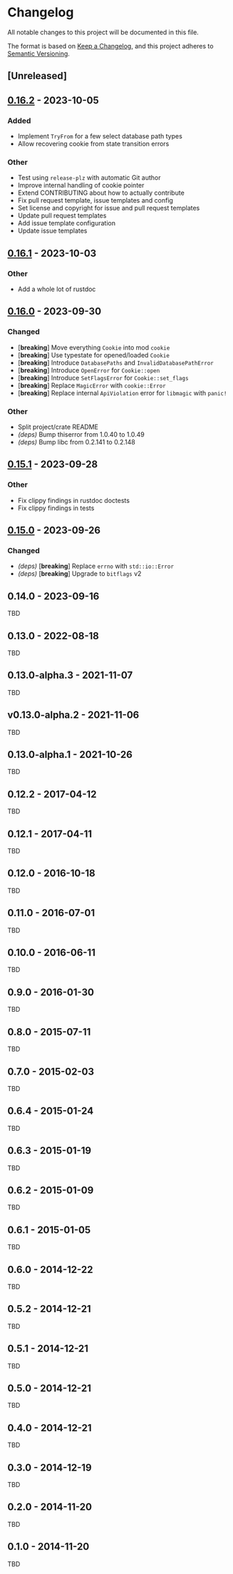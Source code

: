# Changelog
All notable changes to this project will be documented in this file.

The format is based on [Keep a Changelog](https://keepachangelog.com/en/1.0.0/),
and this project adheres to [Semantic Versioning](https://semver.org/spec/v2.0.0.html).

## [Unreleased]

## [0.16.2](https://github.com/robo9k/rust-magic/compare/v0.16.1...v0.16.2) - 2023-10-05

### Added
- Implement `TryFrom` for a few select database path types
- Allow recovering cookie from state transition errors

### Other
- Test using `release-plz` with automatic Git author
- Improve internal handling of cookie pointer
- Extend CONTRIBUTING about how to actually contribute
- Fix pull request template, issue templates and config
- Set license and copyright for issue and pull request templates
- Update pull request templates
- Add issue template configuration
- Update issue templates

## [0.16.1](https://github.com/robo9k/rust-magic/compare/v0.16.0...v0.16.1) - 2023-10-03

### Other
- Add a whole lot of rustdoc

## [0.16.0](https://github.com/robo9k/rust-magic/compare/v0.15.1...v0.16.0) - 2023-09-30

### Changed
- [**breaking**] Move everything `Cookie` into mod `cookie`
- [**breaking**] Use typestate for opened/loaded `Cookie`
- [**breaking**] Introduce `DatabasePaths` and `InvalidDatabasePathError`
- [**breaking**] Introduce `OpenError` for `Cookie::open`
- [**breaking**] Introduce `SetFlagsError` for `Cookie::set_flags`
- [**breaking**] Replace `MagicError` with `cookie::Error`
- [**breaking**] Replace internal `ApiViolation` error for `libmagic` with `panic!`

### Other
- Split project/crate README
- *(deps)* Bump thiserror from 1.0.40 to 1.0.49
- *(deps)* Bump libc from 0.2.141 to 0.2.148

## [0.15.1](https://github.com/robo9k/rust-magic/compare/v0.15.0...v0.15.1) - 2023-09-28

### Other
- Fix clippy findings in rustdoc doctests
- Fix clippy findings in tests

## [0.15.0](https://github.com/robo9k/rust-magic/compare/v0.14.0...v0.15.0) - 2023-09-26

### Changed
- *(deps)* [**breaking**] Replace `errno` with `std::io::Error`
- *(deps)* [**breaking**] Upgrade to `bitflags` v2

## 0.14.0 - 2023-09-16

TBD

## 0.13.0 - 2022-08-18

TBD

## 0.13.0-alpha.3 - 2021-11-07

TBD

## v0.13.0-alpha.2 - 2021-11-06

TBD

## 0.13.0-alpha.1 - 2021-10-26

TBD

## 0.12.2 - 2017-04-12

TBD

## 0.12.1 - 2017-04-11

TBD

## 0.12.0 - 2016-10-18

TBD

## 0.11.0 - 2016-07-01

TBD

## 0.10.0 - 2016-06-11

TBD

## 0.9.0 - 2016-01-30

TBD

## 0.8.0 - 2015-07-11

TBD

## 0.7.0 - 2015-02-03

TBD

## 0.6.4 - 2015-01-24

TBD

## 0.6.3 - 2015-01-19

TBD

## 0.6.2 - 2015-01-09

TBD

## 0.6.1 - 2015-01-05

TBD

## 0.6.0 - 2014-12-22

TBD

## 0.5.2 - 2014-12-21

TBD

## 0.5.1 - 2014-12-21

TBD

## 0.5.0 - 2014-12-21

TBD

## 0.4.0 - 2014-12-21

TBD

## 0.3.0 - 2014-12-19

TBD

## 0.2.0 - 2014-11-20

TBD

## 0.1.0 - 2014-11-20

TBD

